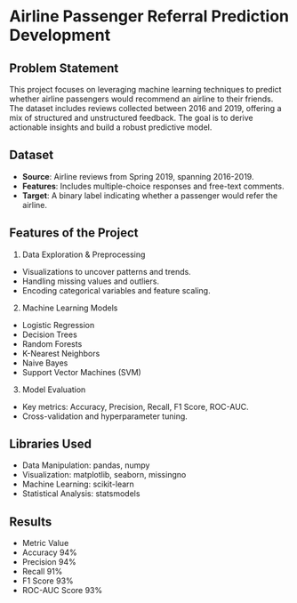# Airline Passenger Referral Prediction Development

## Problem Statement
This project focuses on leveraging machine learning techniques to predict whether airline passengers would recommend an airline to their friends. The dataset includes reviews collected between 2016 and 2019, offering a mix of structured and unstructured feedback. The goal is to derive actionable insights and build a robust predictive model.

## Dataset
* **Source**: Airline reviews from Spring 2019, spanning 2016-2019.
* **Features**: Includes multiple-choice responses and free-text comments.
* **Target**: A binary label indicating whether a passenger would refer the airline.

## Features of the Project
1. Data Exploration & Preprocessing

* Visualizations to uncover patterns and trends.
* Handling missing values and outliers.
* Encoding categorical variables and feature scaling. 

2. Machine Learning Models

* Logistic Regression
* Decision Trees
* Random Forests
* K-Nearest Neighbors
* Naive Bayes
* Support Vector Machines (SVM)

3. Model Evaluation

* Key metrics: Accuracy, Precision, Recall, F1 Score, ROC-AUC.
* Cross-validation and hyperparameter tuning.

## Libraries Used

* Data Manipulation: pandas, numpy
* Visualization: matplotlib, seaborn, missingno
* Machine Learning: scikit-learn
* Statistical Analysis: statsmodels

## Results 

* Metric     Value
* Accuracy	 94%
* Precision	 94%
* Recall	 91%
* F1 Score	 93%
* ROC-AUC Score	93%

